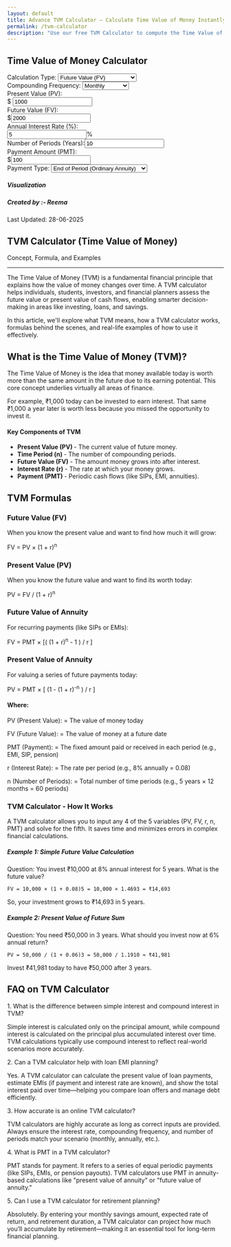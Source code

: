 ```yaml
---
layout: default
title: Advance TVM Calculator – Calculate Time Value of Money Instantly
permalink: /tvm-calculator
description: "Use our free TVM Calculator to compute the Time Value of Money including present value, future value, interest rate, periods, or payment. Simple, accurate & fast financial tool."
---
```


<div class="row justify-content-center">
            <div class="col-lg-10">
                <div class="card shadow">
                    <div class="card-header bg-primary text-white">
                        <h2 class="text-center mb-0">Time Value of Money Calculator</h2>
                    </div>
                    <div class="card-body">
                        <div class="row mb-2">
                            <div class="col-md-6">
                                <div class="mb-3">
                                    <label for="calculationType" class="form-label">Calculation Type:</label>
                                    <select class="form-select" id="calculationType" onchange="updateInputStates()">
                                        <option value="fv">Future Value (FV)</option>
                                        <option value="pv">Present Value (PV)</option>
                                        <option value="pmt">Payment (PMT)</option>
                                        <option value="nper">Number of Periods (NPER)</option>
                                        <option value="rate">Interest Rate (RATE)</option>
                                    </select>
                                </div>
                            </div>
                            <div class="col-md-6">
                                <div class="mb-3">
                                    <label for="compounding" class="form-label">Compounding Frequency:</label>
                                    <select class="form-select" id="compounding" onchange="calculate()">
                                        <option value="1">Annually</option>
                                        <option value="2">Semi-Annually</option>
                                        <option value="4">Quarterly</option>
                                        <option value="12" selected>Monthly</option>
                                        <option value="52">Weekly</option>
                                        <option value="365">Daily</option>
                                        <option value="0">Continuous</option>
                                    </select>
                                </div>
                            </div>
                        </div>
                        <div class="row">
                            <div class="col-md-6">
                                <div class="mb-3">
                                    <label for="pv" class="form-label">Present Value (PV):</label>
                                    <div class="input-group"><span class="input-group-text">$</span> <input type="number" class="form-control tvm-input" id="pv" value="1000" step="0.01" oninput="calculate()">  </div>
                                </div>
                                <div class="mb-3">
                                    <label for="fv" class="form-label">Future Value (FV):</label>
                                    <div class="input-group"><span class="input-group-text">$</span><input type="number" class="form-control tvm-input" id="fv" value="2000" step="0.01" oninput="calculate()"> </div>
                                </div>
                                <div class="mb-3">
                                    <label for="rate" class="form-label">Annual Interest Rate (%):</label>
                                    <div class="input-group"><input type="number" class="form-control tvm-input" id="rate" value="5" step="0.01" oninput="calculate()"><span class="input-group-text">%</span></div>
                                </div>
                            </div>
                            <div class="col-md-6">
                                <div class="mb-3"><label for="nper" class="form-label">Number of Periods (Years):</label><input type="number" class="form-control tvm-input" id="nper" value="10" step="1" oninput="calculate()"> </div>
                                <div class="mb-3">
                                    <label for="pmt" class="form-label">Payment Amount (PMT):</label>
                                    <div class="input-group"><span class="input-group-text">$</span><input type="number" class="form-control tvm-input" id="pmt" value="100" step="0.01" oninput="calculate()"></div>
                                </div>
                                <div class="mb-3">
                                    <label for="pmtType" class="form-label">Payment Type:</label>
                                    <select class="form-select" id="pmtType" onchange="calculate()">
                                        <option value="0">End of Period (Ordinary Annuity)</option>
                                        <option value="1">Beginning of Period (Annuity Due)</option>
                                    </select>
                                </div>
                            </div>
                        </div>
                        <div class="alert alert-success" id="result" style="display: none;"></div>
                        <div class="card mt-4">
                            <div class="card-header bg-info text-white"><h5 class="mb-0">Visualization</h5></div>
                            <div class="card-body">
                                <canvas id="tvmChart"></canvas>
                            </div>
                        </div>
                    </div>
                </div>
            </div>
        </div>



<!-- Article Content -->
<div class="article-container">
      <div class="d-flex flex-wrap justify-content-between align-items-center mb-4 pb-3 border-bottom">
        <div class="d-flex align-items-center">
          <div class="bg-light p-2 rounded-circle d-flex align-items-center justify-content-center me-3"> <i class="fas fa-user text-primary"></i>
          </div>
          <div>
            <h5 class="mb-0">Created by :- Reema</h5>
          </div>
        </div>
        <div class="text-muted">
          <i class="fas fa-calendar me-1"></i>Last Updated: 28-06-2025
        </div>
      </div>

<!-- Section -->
<section class="mb-5">
 <h2>TVM Calculator (Time Value of Money)</h2>
 <p class="lead">Concept, Formula, and Examples</p>
 <hr>
 <p class="fs-5">The Time Value of Money (TVM) is a fundamental financial principle that explains how the value of money changes over time. A TVM calculator helps individuals, students, investors, and financial planners assess the future value or present value of cash flows, enabling smarter decision-making in areas like investing, loans, and savings.</p>
<p class="fs-5">In this article, we'll explore what TVM means, how a TVM calculator works, formulas behind the scenes, and real-life examples of how to use it effectively.</p>
<section class="mb-5">
  <h2 class="fw-bold mb-3">What is the Time Value of Money (TVM)?</h2>
   <p>The Time Value of Money is the idea that money available today is worth more than the same amount in the future due to its earning potential. This core concept underlies virtually all areas of finance.</p>
     <div class="card bg-light border-0 mb-3">
        <div class="card-body "><p class="mb-0">For example, ₹1,000 today can be invested to earn interest. That same ₹1,000 a year later is worth less because you missed the opportunity to invest it.</p></div>
                </div>
            </section>
<div class="bg-light p-4 rounded mt-4">
       <h4 class="text-primary"><i class="fas fa-star me-2"></i>Key Components of TVM</h4>
        <ul class="list-group list-group-flush">
         <li class="list-group-item bg-light"><i class="fas fa-check-circle text-success me-2"></i><strong>Present Value (PV) </strong>- The current value of future money.</li>
         <li class="list-group-item bg-light"><i class="fas fa-check-circle text-success me-2"></i><strong>Time Period (n) </strong>- The number of compounding periods.</li>
         <li class="list-group-item bg-light"><i class="fas fa-check-circle text-success me-2"></i><strong>Future Value (FV)</strong> - The amount money grows into after interest.</li>
         <li class="list-group-item bg-light"><i class="fas fa-check-circle text-success me-2"></i><strong>Interest Rate (r)</strong> - The rate at which your money grows.</li>
         <li class="list-group-item bg-light"><i class="fas fa-check-circle text-success me-2"></i><strong>Payment (PMT) </strong> - Periodic cash flows (like SIPs, EMI, annuities).</li>
        </ul>
     </div>

 <!-- TVM Formulas -->
<section class="mb-5 p-4">
<h2 class="section-title fw-bold">TVM Formulas</h2>
     <div class="row g-4">
                <!-- FV Formula -->
                <div class="col-lg-6 ">
                    <div class="formula-card p-4 bg-white rounded-1 shadow h-100">
                        <div class="d-flex align-items-center mb-3">
                            <div class="bg-primary bg-opacity-10 text-primary rounded p-2 me-3"><i class="fa-solid fa-calculator"></i> </div>
                            <h3 class="h5 mb-0 fw-bold">Future Value (FV)</h3>
                        </div>
                        <p>When you know the present value and want to find how much it will grow:</p>
                        <div class="bg-light p-3 mb-3 font-monospace fs-4 rounded">
                            <p class="mb-0 text-center fs-4">FV = PV × (1 + r)<sup>n</sup></p>
                        </div>
                    </div>
                </div>
 <!-- PV Formula -->
                <div class="col-lg-6">
                    <div class="formula-card p-4 bg-white rounded-1 shadow h-100">
                        <div class="d-flex align-items-center mb-3">
                            <div class="bg-primary bg-opacity-10 text-primary rounded p-2 me-3"><i class="fa-solid fa-calculator"></i></div>
                            <h3 class="h5 mb-0 fw-bold">Present Value (PV)</h3>
                        </div>
                        <p>When you know the future value and want to find its worth today:</p>
                        <div class="bg-light p-3 mb-3 font-monospace fs-4 rounded"><p class="mb-0 text-center fs-4">PV = FV / (1 + r)<sup>n</sup></p> </div>
                    </div>
                </div>
 <!-- FV Annuity -->
                <div class="col-lg-6">
                    <div class="formula-card p-4 bg-white rounded-1 shadow h-100">
                        <div class="d-flex align-items-center mb-3">
                            <div class="bg-primary bg-opacity-10 text-primary rounded p-2 me-3"><i class="fa-solid fa-calculator"></i></div>
                            <h3 class="h5 mb-0 fw-bold">Future Value of Annuity</h3>
                        </div>
                        <p>For recurring payments (like SIPs or EMIs):</p>
                        <div class="bg-light p-3 mb-3 font-monospace fs-4 rounded"><p class="mb-0 text-center fs-4">FV = PMT × [( (1 + r)<sup>n</sup> - 1 ) / r ]</p></div>
                    </div>
                </div>
 <!-- PV Annuity -->
                <div class="col-lg-6">
                    <div class="formula-card p-4 bg-white rounded-1 shadow h-100">
                        <div class="d-flex align-items-center mb-3">
                            <div class="bg-primary bg-opacity-10 text-primary rounded p-2 me-3"><i class="fa-solid fa-calculator"></i></div>
                            <h3 class="h5 mb-0 fw-bold">Present Value of Annuity</h3>
                        </div>
                        <p>For valuing a series of future payments today:</p>
                        <div class="bg-light p-3 mb-3 font-monospace fs-4 rounded"><p class="mb-0 text-center fs-4">PV = PMT × [ (1 - (1 + r)<sup>-n</sup> ) / r ]</p> </div>
                    </div>
                </div>
            </div>
 <div class="mt-4 p-4 bg-light rounded-3">
      <h4 class="h5 fw-bold mb-3"><i class="bi bi-journal-bookmark-fill text-primary me-2"></i> Where:</h4>
        <p class="mb-1"><span class="fw-bold">PV (Present Value): </span> = The value of money today</p>
        <p class="mb-1"><span class="fw-bold">FV (Future Value):</span> = The value of money at a future date</p>
        <p class="mb-1"><span class="fw-bold">PMT (Payment): </span> = The fixed amount paid or received in each period (e.g., EMI, SIP, pension)</p>
        <p class="mb-1"><span class="fw-bold">r (Interest Rate):</span> =  The rate per period (e.g., 8% annually = 0.08)</p>
        <p class="mb-1"><span class="fw-bold">n (Number of Periods): </span> = Total number of time periods (e.g., 5 years × 12 months = 60 periods)</p>
        </div>
</section>

<h3>TVM Calculator - How It Works</h3>
<p>A TVM calculator allows you to input any 4 of the 5 variables (PV, FV, r, n, PMT) and solve for the fifth. It saves time and minimizes errors in complex financial calculations.</p>

 <!-- highlight-box 1-->
 <div class="highlight-box mb-2"><h5><i class="fas fa-lightbulb text-warning me-2"></i>Example 1: Simple Future Value Calculation</h5>
 <p class="mb-3">Question: You invest ₹10,000 at 8% annual interest for 5 years. What is the future value?</p><p><code class="bg-dark text-white mx-auto p-2 mb-2">FV = 10,000 × (1 + 0.08)5 = 10,000 × 1.4693 = ₹14,693 </code></p><p>So, your investment grows to ₹14,693 in 5 years.</p>
    </div>

  <!-- highlight-box 2-->
 <div class="highlight-box mb-2"><h5><i class="fas fa-lightbulb text-warning me-2"></i>Example 2: Present Value of Future Sum</h5>
 <p class="mb-3">Question: You need ₹50,000 in 3 years. What should you invest now at 6% annual return?</p><p><code class="bg-dark text-white mx-auto p-2 mb-2">PV = 50,000 / (1 + 0.06)3 = 50,000 / 1.1910 ≈ ₹41,981</code></p><p>Invest ₹41,981 today to have ₹50,000 after 3 years.</p>
    </div>

 </section>
      <!-- FAQ Section -->
      <section class="mb-5">
        <h2 class="mb-4">FAQ on TVM Calculator</h2>
        <div class="card mb-3 border-0 bg-light">
          <div class="card-body ">
            <div class="fw-bold text-primary">1. What is the difference between simple interest and compound interest in TVM?</div>
            <p class="mb-0">Simple interest is calculated only on the principal amount, while compound interest is calculated on the principal plus accumulated interest over time. TVM calculations typically use compound interest to reflect real-world scenarios more accurately.</p>
          </div>
        </div>
        <div class="card mb-3 border-0 bg-light">
          <div class="card-body ">
            <div class="fw-bold text-primary">2. Can a TVM calculator help with loan EMI planning?</div>
            <p class="mb-0">Yes. A TVM calculator can calculate the present value of loan payments, estimate EMIs (if payment and interest rate are known), and show the total interest paid over time—helping you compare loan offers and manage debt efficiently.</p>
          </div>
        </div>
        <div class="card mb-3 border-0 bg-light">
          <div class="card-body ">
            <div class="fw-bold text-primary">3. How accurate is an online TVM calculator?</div>
            <p class="mb-0">TVM calculators are highly accurate as long as correct inputs are provided. Always ensure the interest rate, compounding frequency, and number of periods match your scenario (monthly, annually, etc.).</p>
          </div>
        </div>
        <div class="card mb-3 border-0 bg-light">
          <div class="card-body ">
            <div class="fw-bold text-primary"> 4. What is PMT in a TVM calculator?</div>
            <p class="mb-0">PMT stands for payment. It refers to a series of equal periodic payments (like SIPs, EMIs, or pension payouts). TVM calculators use PMT in annuity-based calculations like "present value of annuity" or "future value of annuity."</p>
          </div>
        </div>
        <div class="card mb-3 border-0 bg-light">
          <div class="card-body ">
            <div class="fw-bold text-primary"> 5. Can I use a TVM calculator for retirement planning?</div>
            <p class="mb-0">Absolutely. By entering your monthly savings amount, expected rate of return, and retirement duration, a TVM calculator can project how much you’ll accumulate by retirement—making it an essential tool for long-term financial planning.</p>
          </div>
        </div>
      </section>
      <!-- Did You Know? -->
 </div>        
    
<script src="{{ '/assets/js/tvm-calc.js' | relative_url }}"></script>
<script src="https://cdn.jsdelivr.net/npm/chart.js"></script>
